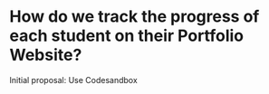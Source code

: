 # How do we track the progress of each student on their Portfolio Website?

Initial proposal: Use Codesandbox

